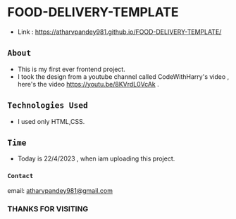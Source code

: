 # FOOD-DELIVERY-TEMPLATE
* Link : <https://atharvpandey981.github.io/FOOD-DELIVERY-TEMPLATE/>
## `About`
* This is my first ever frontend project.
* I took the design from a youtube channel called CodeWithHarry's video , here's the video <https://youtu.be/8KVrdL0VcAk> .
## `Technologies Used`
* I used only HTML,CSS.
## `Time`
* Today is 22/4/2023 , when iam uploading this project.
### `Contact`
email: <atharvpandey981@gmail.com>
### THANKS FOR VISITING
